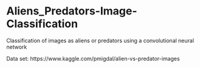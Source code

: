 # Aliens_Predators-Image-Classification
<p> Classification of images as aliens or predators using a convolutional neural network </p>
Data set: <link> https://www.kaggle.com/pmigdal/alien-vs-predator-images </link>
